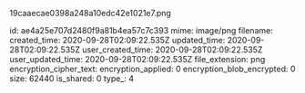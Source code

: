 19caaecae0398a248a10edc42e1021e7.png

id: ae4a25e707d2480f9a81b4ea57c7c393
mime: image/png
filename: 
created_time: 2020-09-28T02:09:22.535Z
updated_time: 2020-09-28T02:09:22.535Z
user_created_time: 2020-09-28T02:09:22.535Z
user_updated_time: 2020-09-28T02:09:22.535Z
file_extension: png
encryption_cipher_text: 
encryption_applied: 0
encryption_blob_encrypted: 0
size: 62440
is_shared: 0
type_: 4